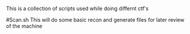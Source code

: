 This is a collection of scripts used while doing differnt ctf's


#Scan.sh
This will do some basic recon and generate files for later review of the machine

